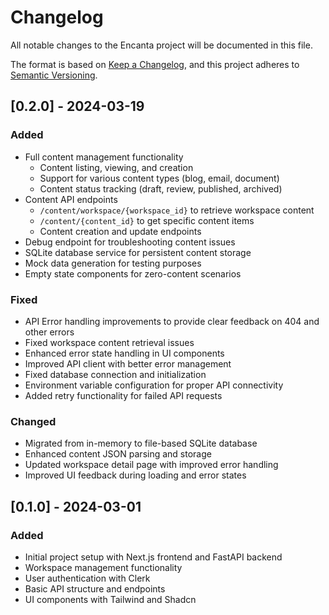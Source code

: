 # Changelog

All notable changes to the Encanta project will be documented in this file.

The format is based on [Keep a Changelog](https://keepachangelog.com/en/1.0.0/),
and this project adheres to [Semantic Versioning](https://semver.org/spec/v2.0.0.html).

## [0.2.0] - 2024-03-19

### Added
- Full content management functionality
  - Content listing, viewing, and creation
  - Support for various content types (blog, email, document)
  - Content status tracking (draft, review, published, archived)
- Content API endpoints
  - `/content/workspace/{workspace_id}` to retrieve workspace content
  - `/content/{content_id}` to get specific content items
  - Content creation and update endpoints
- Debug endpoint for troubleshooting content issues
- SQLite database service for persistent content storage
- Mock data generation for testing purposes
- Empty state components for zero-content scenarios

### Fixed
- API Error handling improvements to provide clear feedback on 404 and other errors
- Fixed workspace content retrieval issues
- Enhanced error state handling in UI components
- Improved API client with better error management
- Fixed database connection and initialization
- Environment variable configuration for proper API connectivity
- Added retry functionality for failed API requests

### Changed
- Migrated from in-memory to file-based SQLite database
- Enhanced content JSON parsing and storage
- Updated workspace detail page with improved error handling
- Improved UI feedback during loading and error states

## [0.1.0] - 2024-03-01

### Added
- Initial project setup with Next.js frontend and FastAPI backend
- Workspace management functionality
- User authentication with Clerk
- Basic API structure and endpoints
- UI components with Tailwind and Shadcn 